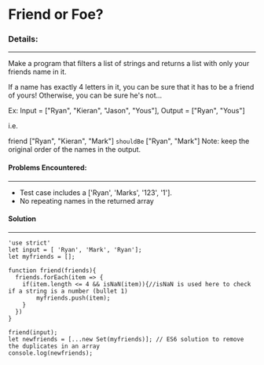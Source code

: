 # Friend or Foe?
### **Details:** ###
- - - -
Make a program that filters a list of strings and returns a list with only your friends name in it.

If a name has exactly 4 letters in it, you can be sure that it has to be a friend of yours! Otherwise, you can be sure he's not...

Ex: Input = ["Ryan", "Kieran", "Jason", "Yous"], Output = ["Ryan", "Yous"]

i.e.

friend ["Ryan", "Kieran", "Mark"] `shouldBe` ["Ryan", "Mark"]
Note: keep the original order of the names in the output.

#### **Problems Encountered:** ###
- - - -
* Test case includes a ['Ryan', 'Marks', '123', '1'].
* No repeating names in the returned array

#### **Solution** ###
- - - -
```
'use strict'
let input = [ 'Ryan', 'Mark', 'Ryan'];
let myfriends = [];

function friend(friends){
  friends.forEach(item => {
    if(item.length <= 4 && isNaN(item)){//isNaN is used here to check if a string is a number (bullet 1)
        myfriends.push(item);
    }
  })
}

friend(input);
let newfriends = [...new Set(myfriends)]; // ES6 solution to remove the duplicates in an array
console.log(newfriends);
```